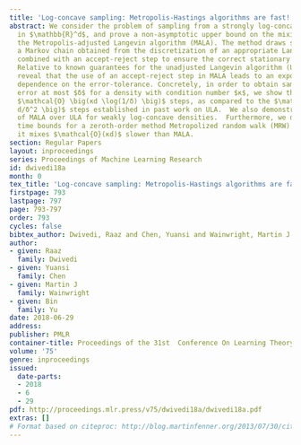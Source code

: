 ```yaml
---
title: 'Log-concave sampling: Metropolis-Hastings algorithms are fast!'
abstract: We consider the problem of sampling from a strongly log-concave density
  in $\mathbb{R}^d$, and prove a non-asymptotic upper bound on the mixing time of
  the Metropolis-adjusted Langevin algorithm (MALA). The method draws samples by running
  a Markov chain obtained from the discretization of an appropriate Langevin diffusion,
  combined with an accept-reject step to ensure the correct stationary distribution.
  Relative to known guarantees for the unadjusted Langevin algorithm (ULA), our bounds
  reveal that the use of an accept-reject step in MALA leads to an exponentially improved
  dependence on the error-tolerance. Concretely, in order to obtain samples with TV
  error at most $δ$ for a density with condition number $κ$, we show that MALA requires
  $\mathcal{O} \big(κd \log(1/δ) \big)$ steps, as compared to the $\mathcal{O} \big(κ^2
  d/δ^2 \big)$ steps established in past work on ULA.  We also demonstrate the gains
  of MALA over ULA for weakly log-concave densities.  Furthermore, we derive mixing
  time bounds for a zeroth-order method Metropolized random walk (MRW) and show that
  it mixes $\mathcal{O}(κd)$ slower than MALA.
section: Regular Papers
layout: inproceedings
series: Proceedings of Machine Learning Research
id: dwivedi18a
month: 0
tex_title: 'Log-concave sampling: Metropolis-Hastings algorithms are fast!'
firstpage: 793
lastpage: 797
page: 793-797
order: 793
cycles: false
bibtex_author: Dwivedi, Raaz and Chen, Yuansi and Wainwright, Martin J and Yu, Bin
author:
- given: Raaz
  family: Dwivedi
- given: Yuansi
  family: Chen
- given: Martin J
  family: Wainwright
- given: Bin
  family: Yu
date: 2018-06-29
address: 
publisher: PMLR
container-title: Proceedings of the 31st  Conference On Learning Theory
volume: '75'
genre: inproceedings
issued:
  date-parts:
  - 2018
  - 6
  - 29
pdf: http://proceedings.mlr.press/v75/dwivedi18a/dwivedi18a.pdf
extras: []
# Format based on citeproc: http://blog.martinfenner.org/2013/07/30/citeproc-yaml-for-bibliographies/
---
```

